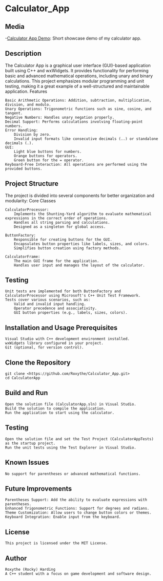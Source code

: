 # Calculator_App

## Media
-[Calculator App Demo](https://youtube.com/shorts/52UYw7cDynw?feature=share): Short showcase demo of my calculator app.

## Description

The Calculator App is a graphical user interface (GUI)-based application built using C++ and wxWidgets. It provides functionality for performing basic and advanced mathematical operations, including unary and binary calculations. This project emphasizes modular programming and unit testing, making it a great example of a well-structured and maintainable application.
Features

    Basic Arithmetic Operations: Addition, subtraction, multiplication, division, and modulo.
    Unary Operations: Trigonometric functions such as sine, cosine, and tangent.
    Negative Numbers: Handles unary negation properly.
    Decimal Support: Performs calculations involving floating-point numbers.
    Error Handling:
        Division by zero.
        Invalid input formats like consecutive decimals (..) or standalone decimals (.).
    GUI:
        Light blue buttons for numbers.
        Orange buttons for operators.
        Green button for the = operator.
    Keyboard-Free Interaction: All operations are performed using the provided buttons.

## Project Structure

The project is divided into several components for better organization and modularity:
Core Classes

    CalculatorProcessor:
        Implements the Shunting-Yard algorithm to evaluate mathematical expressions in the correct order of operations.
        Handles all string parsing and calculations.
        Designed as a singleton for global access.

    ButtonFactory:
        Responsible for creating buttons for the GUI.
        Encapsulates button properties like labels, sizes, and colors.
        Simplifies button creation using factory methods.

    CalculatorFrame:
        The main GUI frame for the application.
        Handles user input and manages the layout of the calculator.

## Testing

    Unit tests are implemented for both ButtonFactory and CalculatorProcessor using Microsoft's C++ Unit Test Framework.
    Tests cover various scenarios, such as:
        Valid and invalid input handling.
        Operator precedence and associativity.
        GUI button properties (e.g., labels, sizes, colors).

## Installation and Usage Prerequisites

    Visual Studio with C++ development environment installed.
    wxWidgets library configured in your project.
    Git (optional, for version control).

## Clone the Repository

    git clone <https://github.com/Roxythe/Calculator_App.git>
    cd CalculatorApp

## Build and Run

    Open the solution file (CalculatorApp.sln) in Visual Studio.
    Build the solution to compile the application.
    Run the application to start using the calculator.

## Testing

    Open the solution file and set the Test Project (CalculatorAppTests) as the startup project.
    Run the unit tests using the Test Explorer in Visual Studio.

## Known Issues

    No support for parentheses or advanced mathematical functions.

## Future Improvements

    Parentheses Support: Add the ability to evaluate expressions with parentheses.
    Enhanced Trigonometric Functions: Support for degrees and radians.
    Theme Customization: Allow users to change button colors or themes.
    Keyboard Integration: Enable input from the keyboard.

## License

    This project is licensed under the MIT License.

## Author

    Roxythe (Rocky) Harding
    A C++ student with a focus on game development and software design.
